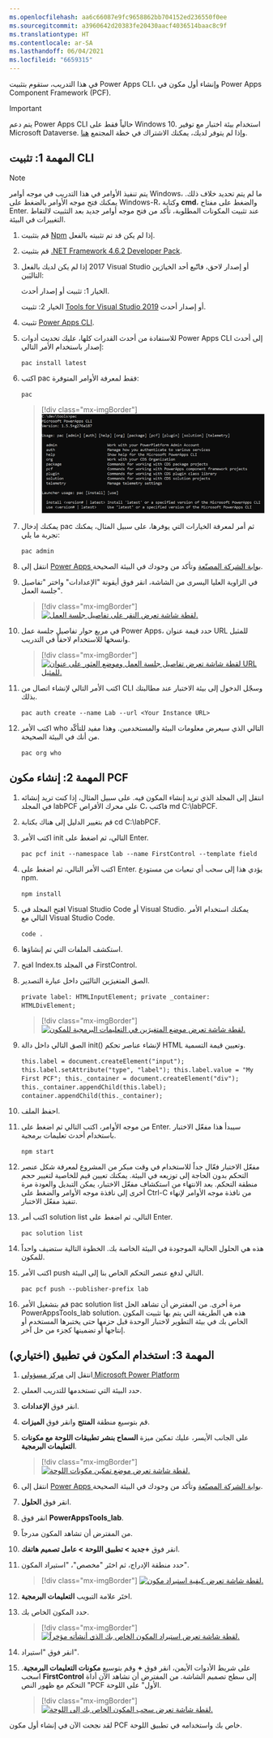 ```yaml
---
ms.openlocfilehash: aa6c66087e9fc9658862bb704152ed236550f0ee
ms.sourcegitcommit: a3960642d20383fe20430aacf4036514baac8c9f
ms.translationtype: HT
ms.contentlocale: ar-SA
ms.lasthandoff: 06/04/2021
ms.locfileid: "6659315"
---
```

في هذا التدريب، ستقوم بتثبيت ‪Power Apps CLI‬، وإنشاء أول مكون في ‪Power Apps Component Framework (PCF)‬.

> [!IMPORTANT]
> يتم دعم ‪Power Apps CLI‬ حالياً فقط على Windows 10. استخدام بيئة اختبار مع توفير Microsoft Dataverse. وإذا لم يتوفر لديك، يمكنك الاشتراك في خطة المجتمع [هنا](https://powerapps.microsoft.com/communityplan/?azure-portal=true).

## <a name="task-1-install-the-cli"></a>المهمة 1: تثبيت CLI

> [!NOTE]
> يتم تنفيذ الأوامر في هذا التدريب في موجه أوامر Windows، ما لم يتم تحديد خلاف ذلك. يمكنك فتح موجه الأوامر بالضغط على Windows-R، وكتابة **cmd**، والضغط على مفتاح Enter. عند تثبيت المكونات المطلوبة، تأكد من فتح موجه أوامر جديد بعد التثبيت لالتقاط التغييرات في البيئة.

1.  قم بتثبيت [Npm](https://www.npmjs.com/get-npm/?azure-portal=true) إذا لم يكن قد تم تثبيته بالفعل.

1.  قم بتثبيت [.NET Framework 4.6.2 Developer Pack](https://dotnet.microsoft.com/download/dotnet-framework/net462/?azure-portal=true).

1.  إذا لم يكن لديك بالفعل ‪2017‬ Visual Studio أو إصدار لاحق، فاتّبع أحد الخيارَين التاليَين:

    الخيار 1: تثبيت أو إصدار أحدث.
    
    الخيار 2: تثبيت [Tools for‪ Visual Studio 2019‬](https://visualstudio.microsoft.com/downloads/?q=build+tools?azure-portal=true#build-tools-for-visual-studio-2019) أو إصدار أحدث.

1.  تثبيت [‪Power Apps CLI‬](https://aka.ms/PowerAppsCLI/?azure-portal=true).

1.  للاستفادة من أحدث القدرات كلها، عليك تحديث أدوات ‪Power Apps CLI‬‬ إلى أحدث إصدار باستخدام الأمر التالي:

    `pac install latest`

1.  اكتب pac فقط لمعرفة الأوامر المتوفرة:

    `pac`

    > [!div class="mx-imgBorder"]
    > [![لقطة شاشة تعرض المساعدة من أمر pac.](../media/exercise-2-1.png)](../media/exercise-2-1.png#lightbox)

1.  يمكنك إدخال pac ثم أمر لمعرفة الخيارات التي يوفرها، على سبيل المثال، يمكنك تجربة ما يلي:

    `pac admin`

1.  انتقل إلى [Power Apps بوابة الشركة المصنّعة](https://make.powerapps.com/?azure-portal=true) وتأكد من وجودك في البيئة الصحيحة.

1.  في الزاوية العليا اليسرى من الشاشة، انقر فوق أيقونة "الإعدادات" واختر "تفاصيل جلسة العمل".

    > [!div class="mx-imgBorder"]
    > [![لقطة شاشة تعرض النقر على تفاصيل جلسة العمل.](../media/exercise-2-2.png)](../media/exercise-2-2.png#lightbox)

1. في مربع حوار تفاصيل جلسة عمل Power Apps، حدد قيمة عنوان URL للمثيل وانسخها للاستخدام لاحقاً في التدريب.

    > [!div class="mx-imgBorder"]
    > [![لقطة شاشة تعرض تفاصيل جلسة العمل وموضع العثور على عنوان URL للمثيل.](../media/exercise-2-3.png)](../media/exercise-2-3.png#lightbox)

1. اكتب الأمر التالي لإنشاء اتصال من CLI وسجّل الدخول إلى بيئة الاختبار عند مطالبتك بذلك.

    `pac auth create --name Lab --url <Your Instance URL>`

1. اكتب الأمر who التالي الذي سيعرض معلومات البيئة والمستخدمين. وهذا مفيد للتأكّد من أنك في البيئة الصحيحة.

    `pac org who`

## <a name="task-2-create-a-pcf-component"></a>المهمة 2: إنشاء مكون PCF

1.  انتقل إلى المجلد الذي تريد إنشاء المكون فيه. على سبيل المثال، إذا كنت تريد إنشائه في المجلد labPCF على محرك الأقراص C، فاكتب md C:\labPCF.

1.  قم بتغيير الدليل إلى هناك بكتابة cd C:\labPCF.

1.  اكتب الأمر init التالي، ثم اضغط على Enter.

    `pac pcf init --namespace lab --name FirstControl --template field`

1.  اكتب الأمر التالي، ثم اضغط على Enter. يؤدي هذا إلى سحب أي تبعيات من مستودع npm.

    `npm install`

1.  افتح المجلد في ‪Visual Studio Code‬ أو Visual Studio. يمكنك استخدام الأمر التالي مع ‪Visual Studio Code‬.

    `code .`

1.  استكشف الملفات التي تم إنشاؤها.

1.  افتح Index.ts في المجلد FirstControl.

1.  الصق المتغيرَين التاليَين داخل عبارة التصدير.

    `
        private label: HTMLInputElement;
        private _container: HTMLDivElement;
    `

    > [!div class="mx-imgBorder"]
    > [![لقطة شاشة تعرض موضع المتغيرَين في التعليمات البرمجية للمكون.](../media/exercise-2-4.png)](../media/exercise-2-4.png#lightbox)

1.  الصق التالي داخل دالة ‪init()‬ لإنشاء عناصر تحكم HTML وتعيين قيمة التسمية.

    `
            this.label = document.createElement("input");
            this.label.setAttribute("type", "label");
            this.label.value = "My First PCF";
            this._container = document.createElement("div");
            this._container.appendChild(this.label);
            container.appendChild(this._container);
    `

1. احفظ الملف.

1. من موجه الأوامر، اكتب التالي ثم اضغط على Enter. سيبدأ هذا مفعّل الاختبار باستخدام أحدث تعليمات برمجية.

    `npm start`

1. مفعّل الاختبار فعّال جداً للاستخدام في وقت مبكر من المشروع لمعرفة شكل عنصر التحكم بدون الحاجة إلى توزيعه في البيئة. يمكنك تعيين قيم للخاصية لتغيير حجم منطقة التحكم. بعد الانتهاء من استكشاف مفعّل الاختبار، يمكن التبديل والعودة مرة أخرى إلى نافذة موجه الأوامر والضغط على Ctrl-C من نافذة موجه الأوامر لإنهاء تنفيذ مفعّل الاختبار.

1. اكتب أمر solution list التالي، ثم اضغط على Enter.

    `pac solution list`

1. هذه هي الحلول الحالية الموجودة في البيئة الخاصة بك. الخطوة التالية ستضيف واحداً للمكون.

1. اكتب الأمر push التالي لدفع عنصر التحكم الخاص بنا إلى البيئة.

    `pac pcf push --publisher-prefix lab`

1. قم بتشغيل الأمر pac solution list مرة أخرى. من المفترض أن تشاهد الحل PowerAppsTools_lab solution. هذه هي الطريقة التي يتم بها تثبيت المكون الخاص بك في بيئة التطوير لاختبار الوحدة قبل حزمها حتى يختبرها المستخدم أو إنتاجها أو تضمينها كجزء من حل آخر.

## <a name="task-3-use-the-component-in-an-app-optional"></a>المهمة 3: استخدام المكون في تطبيق (اختياري)

1.  انتقل إلى [مركز مسؤولي Microsoft Power Platform](https://aka.ms/ppac/?azure-portal=true)

1.  حدد البيئة التي تستخدمها للتدريب العملي.

1.  انقر فوق **الإعدادات**.

1.  قم بتوسيع منطقة **المنتج** وانقر فوق **الميزات**.

1.  على الجانب الأيسر، عليك تمكين ميزة **‏‫السماح بنشر تطبيقات اللوحة مع مكونات التعليمات البرمجية‬**.

    > [!div class="mx-imgBorder"]
    > [![لقطة شاشة تعرض موضع تمكين مكونات اللوحة.](../media/exercise-2-5.png)](../media/exercise-2-5.png#lightbox)

1.  انتقل إلى [Power Apps بوابة الشركة المصنّعة](https://make.powerapps.com/?azure-portal=true) وتأكد من وجودك في البيئة الصحيحة.

1.  انقر فوق **الحلول**.

1.  انقر فوق **PowerAppsTools_lab**.

1.  من المفترض أن تشاهد المكون مدرجاً.

1. انقر فوق **+جديد > تطبيق اللوحة > ‏‫عامل تصميم هاتفك‬**.

1. حدد منطقة الإدراج، ثم اختَر "مخصص"، "استيراد المكون".

    > [!div class="mx-imgBorder"]
    > [![لقطة شاشة تعرض كيفية استيراد مكون.](../media/exercise-2-6.png)](../media/exercise-2-6.png#lightbox)

1. اختَر علامة التبويب **التعليمات البرمجية**.

1. حدد المكون الخاص بك.

    > [!div class="mx-imgBorder"]
    > [![لقطة شاشة تعرض استيراد المكون الخاص بك الذي أنشأته مؤخراً.](../media/exercise-2-7.png)](../media/exercise-2-7.png#lightbox)

1. انقر فوق "استيراد".

1. على شريط الأدوات الأيمن، انقر فوق **+** وقم بتوسيع **مكونات التعليمات البرمجية**. اسحب **FirstControl** إلى سطح تصميم الشاشة. من المفترض أن تشاهد الآن أداة التحكم مع ظهور النص "PCF الأول" على اللوحة.
    
    > [!div class="mx-imgBorder"]
    > [![لقطة شاشة تعرض سحب المكون الخاص بك إلى اللوحة.](../media/exercise-2-8.png)](../media/exercise-2-8.png#lightbox)

لقد نجحت الآن في إنشاء أول مكون PCF خاص بك واستخدامه في تطبيق اللوحة.
